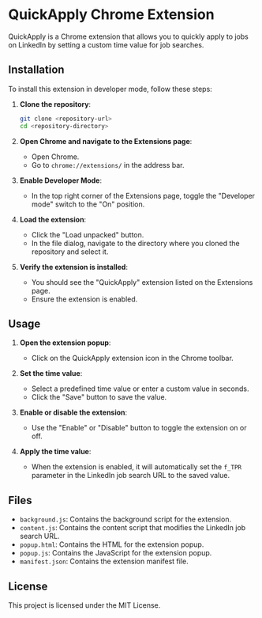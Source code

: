# QuickApply Chrome Extension

QuickApply is a Chrome extension that allows you to quickly apply to jobs on LinkedIn by setting a custom time value for job searches.

## Installation

To install this extension in developer mode, follow these steps:

1. **Clone the repository**:
    ```sh
    git clone <repository-url>
    cd <repository-directory>
    ```

2. **Open Chrome and navigate to the Extensions page**:
    - Open Chrome.
    - Go to `chrome://extensions/` in the address bar.

3. **Enable Developer Mode**:
    - In the top right corner of the Extensions page, toggle the "Developer mode" switch to the "On" position.

4. **Load the extension**:
    - Click the "Load unpacked" button.
    - In the file dialog, navigate to the directory where you cloned the repository and select it.

5. **Verify the extension is installed**:
    - You should see the "QuickApply" extension listed on the Extensions page.
    - Ensure the extension is enabled.

## Usage

1. **Open the extension popup**:
    - Click on the QuickApply extension icon in the Chrome toolbar.

2. **Set the time value**:
    - Select a predefined time value or enter a custom value in seconds.
    - Click the "Save" button to save the value.

3. **Enable or disable the extension**:
    - Use the "Enable" or "Disable" button to toggle the extension on or off.

4. **Apply the time value**:
    - When the extension is enabled, it will automatically set the `f_TPR` parameter in the LinkedIn job search URL to the saved value.

## Files

- `background.js`: Contains the background script for the extension.
- `content.js`: Contains the content script that modifies the LinkedIn job search URL.
- `popup.html`: Contains the HTML for the extension popup.
- `popup.js`: Contains the JavaScript for the extension popup.
- `manifest.json`: Contains the extension manifest file.

## License

This project is licensed under the MIT License.